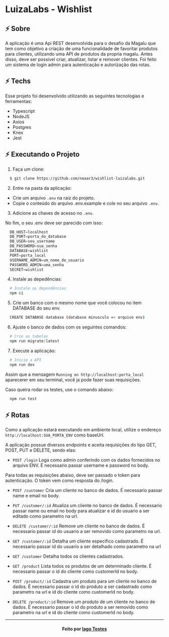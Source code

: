 # LuizaLabs - Wishlist

## ⚡ Sobre
A aplicação é uma Api REST desenvolvida para o desafio da Magalu que tem como objetivo a criação de uma funcionalidade de favoritar produtos para clientes, utilizando uma API de produtos da propria magalu. Antes disso, deve ser possivel criar, atualizar, listar e remover clientes.
Foi feito um sistema de login admin para autenticação e autorização das rotas.


## ⚡ Techs
Esse projeto foi desenvolvido utilizando as seguintes tecnologias e ferramentas:

- Typescript
- NodeJS
- Axios
- Postgres
- Knex
- Jest


## ⚡ Executando o Projeto

1. Faça um clone:

```sh
  $ git clone https://github.com/neaar3/wishlist-luizalabs.git
```

2. Entre na pasta da aplicação:

  - Crie um arquivo ``.env`` na raiz do projeto.
  - Copie o conteúdo do arquivo .env.example e cole no seu arquivo ``.env``.

3. Adicione as chaves de acesso no ``.env``.

  No fim, o seu .env deve ser parecido com isso: 
  ```ts
    DB_HOST=localhost
    DB_PORT=porta_do_database
    DB_USER=seu_username
    DB_PASSWORD=sua_senha
    DATABASE=wishlist
    PORT=porta_local
    USERNAME_ADMIN=um_nome_de_usuario
    PASSWORD_ADMIN=uma_senha
    SECRET=wishlist
  ```
4. Instale as depedências:
```sh
  # Instale as dependências
  npm ci
```

5. Crie um banco com o mesmo nome que você colocou no item DATABASE do seu env.
```sh
  CREATE DATABASE database (database minusculo => arquivo env)
```

6. Ajuste o banco de dados com os seguintes comandos:
```sh
  # Crie as tabelas
  npm run migrate:latest
```

7. Execute a aplicação:
```sh
  # Inicie a API
  npm run dev
```

Assim que a mensagem ``Running on http://localhost:porta_local`` aparecerer em seu terminal, você ja pode fazer suas requisições.

Caso queira rodar os testes, use o comando abaixo:

```sh
  npm run test
```
## ⚡ Rotas

Como a aplicação estará executando em ambiente local, utilize o endereço ``http://localhost:SUA_PORTA_ENV`` como baseUrl.

A aplicação possue diversos endpoints e aceita requisições do tipo GET, POST, PUT e DELETE, sendo elas: 


  - ``POST /login``
  Loga como admin conferindo com os dados fornecidos no arquivo ENV. É necessario passar username e password no body.


  Para todas as requisições abaixo, deve ser passado o token para autenticação. O token vem como resposta do /login.

  - ``POST /customer``
  Cria um cliente no banco de dados. É necessario passar name e email no body.
  - ``PUT /customer/:id``
  Atualiza um cliente no banco de dados. É necessario passar name ou email no body para atualizar e id do usuario a ser editado como parametro na url.
  - ``DELETE /customer/:id``
  Remove um cliente no banco de dados. É necessario passar id do usuario a ser removido como parametro na url.
  - ``GET /customer/:id``
  Detalha um cliente especifico cadastrado. É necessario passar id do usuario a ser detalhado como parametro na url
  - ``GET /customer``
  Detalha todos os clientes cadastrados.

  - ``GET /product``
  Lista todos os produtos de um determinado cliente. É necessario passar o id do cliente como customerId no body.
  - ``POST /product/:id``
  Cadastra um produto para um cliente no banco de dados. É necessario passar o id do produto a ser cadastrado como parametro na url e id do cliente como customerId no body.
  - ``DELETE /product/:id``
  Remove um produto de um cliente no banco de dados. É necessario passar o id do produto a ser removido como parametro na url e id do cliente como customerId no body.


---
<h4 align="center">
    Feito por <a href="https://www.linkedin.com/in/iago-tostes/" target="_blank">Iago Tostes</a>
</h4>
